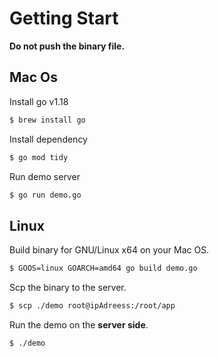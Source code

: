 # Getting Start

**Do not push the binary file.**

## Mac Os

Install go v1.18

```bash
$ brew install go
```

Install dependency

```bash
$ go mod tidy
```

Run demo server

```bash
$ go run demo.go
```

## Linux

Build binary for GNU/Linux x64 on your Mac OS.

```bash
$ GOOS=linux GOARCH=amd64 go build demo.go
```

Scp the binary to the server.

```bash
$ scp ./demo root@ipAdreess:/root/app
```

Run the demo on the **server side**.

```bash
$ ./demo
```

